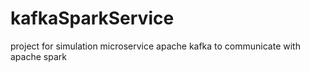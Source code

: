 # kafkaSparkService
project for simulation microservice apache kafka to communicate with apache spark
